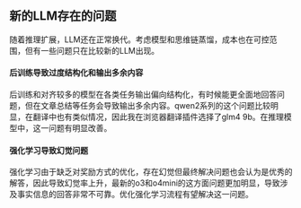 ## 新的LLM存在的问题

随着推理扩展，LLM还在正常换代。考虑模型和思维链蒸馏，成本也在可控范围，但有一些问题只在比较新的LLM出现。

#### 后训练导致过度结构化和输出多余内容

后训练和对齐较多的模型在各类任务输出偏向结构化，有时候能更全面地回答问题，但在文章总结等任务会导致输出多余内容。qwen2系列的这个问题比较明显，在翻译中也有类似情况，因此我在浏览器翻译插件选择了glm4 9b。在推理模型中，这一问题有明显改善。

#### 强化学习导致幻觉问题

强化学习由于缺乏对奖励方式的优化，存在幻觉但最终解决问题也会认为是优秀的解答，因此导致幻觉率上升，最新的o3和o4mini的这方面问题更加明显，导致涉及事实信息的回答非常不可靠。优化强化学习流程有望解决这一问题。
